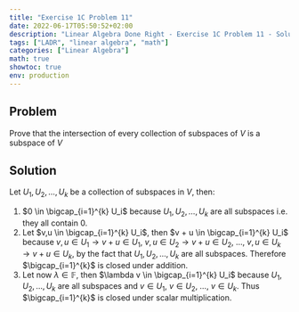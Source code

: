 ```yaml
---
title: "Exercise 1C Problem 11"
date: 2022-06-17T05:50:52+02:00
description: "Linear Algebra Done Right - Exercise 1C Problem 11 - Solution"
tags: ["LADR", "linear algebra", "math"]
categories: ["Linear Algebra"]
math: true
showtoc: true
env: production
---
```


## Problem
Prove that the intersection of every collection of subspaces of $V$ is a subspace of $V$

## Solution
Let $U_1, U_2, \dots, U_k$ be a collection of subspaces in $V$, then:
1. $0 \in \bigcap_{i=1}^{k} U_i$ because $U_1, U_2, \dots, U_k$ are all subspaces i.e. they all contain $0$.
2. Let $v,u \in \bigcap_{i=1}^{k} U_i$, then $v + u \in \bigcap_{i=1}^{k} U_i$ because $v,u \in U_1 \to v + u \in U_1$, $v,u \in U_2 \to v + u \in U_2$, $\dots$, $v,u \in U_k \to v + u \in U_k$, by the fact that $U_1, U_2, \dots, U_k$ are all subspaces. Therefore $\bigcap_{i=1}^{k}$ is closed under addition.
3. Let now $\lambda \in \mathbb{F}$, then $\lambda v \in \bigcap_{i=1}^{k} U_i$ because $U_1, U_2, \dots, U_k$ are all subspaces and $v \in U_1$, $v \in U_2$, $\dots$, $v \in U_k$. Thus $\bigcap_{i=1}^{k}$ is closed under scalar multiplication.



